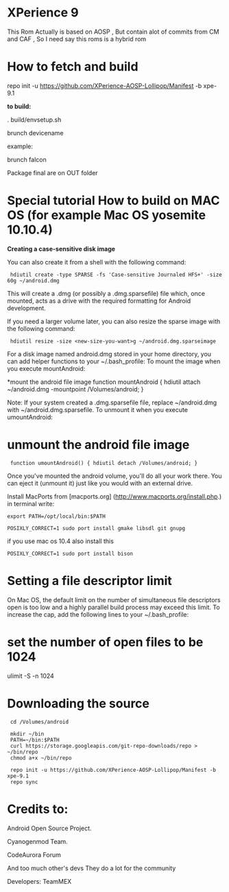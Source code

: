 XPerience 9
============
This Rom Actually is based on AOSP , 
But contain alot of commits from CM and CAF , So I need say this roms is a hybrid rom

How to fetch and build
======================

 repo init -u https://github.com/XPerience-AOSP-Lollipop/Manifest -b xpe-9.1
 

<b>to build:</b>

. build/envsetup.sh

brunch devicename

example:

brunch falcon

Package final are on OUT folder


Special tutorial How to build on MAC OS (for example Mac OS yosemite 10.10.4)
=============================================================================

<b>Creating a case-sensitive disk image</b>

You can also create it from a shell with the following command:

     hdiutil create -type SPARSE -fs 'Case-sensitive Journaled HFS+' -size 60g ~/android.dmg

This will create a .dmg (or possibly a .dmg.sparsefile) file which, once mounted, acts as a drive with the required formatting for Android development.

If you need a larger volume later, you can also resize the sparse image with the following command:

     hdiutil resize -size <new-size-you-want>g ~/android.dmg.sparseimage

For a disk image named android.dmg stored in your home directory, you can add helper functions to your ~/.bash_profile:
To mount the image when you execute mountAndroid:

 *mount the android file image
       function mountAndroid { hdiutil attach ~/android.dmg -mountpoint /Volumes/android; }

Note: If your system created a .dmg.sparsefile file, replace ~/android.dmg with ~/android.dmg.sparsefile.
To unmount it when you execute umountAndroid:

# unmount the android file image
     function umountAndroid() { hdiutil detach /Volumes/android; }

Once you've mounted the android volume, you'll do all your work there. You can eject it (unmount it) just like you would with an external drive.

Install MacPorts from [macports.org] (http://www.macports.org/install.php.)
 in terminal write:
 
    export PATH=/opt/local/bin:$PATH

    POSIXLY_CORRECT=1 sudo port install gmake libsdl git gnupg

if you use mac os 10.4 also install this

    POSIXLY_CORRECT=1 sudo port install bison
 
Setting a file descriptor limit
================================

On Mac OS, the default limit on the number of simultaneous file descriptors open is too low and a highly parallel build process may exceed this limit.
To increase the cap, add the following lines to your ~/.bash_profile:

# set the number of open files to be 1024
ulimit -S -n 1024

Downloading the source
======================
     cd /Volumes/android

     mkdir ~/bin
     PATH=~/bin:$PATH
     curl https://storage.googleapis.com/git-repo-downloads/repo > ~/bin/repo
     chmod a+x ~/bin/repo

     repo init -u https://github.com/XPerience-AOSP-Lollipop/Manifest -b xpe-9.1
     repo sync


Credits to:
=============

Android Open Source Project.

Cyanogenmod Team.

CodeAurora Forum

And too much other's devs 
They do a lot for the community

Developers:
TeamMEX
